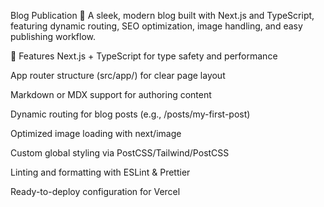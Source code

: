 Blog Publication 📝
A sleek, modern blog built with Next.js and TypeScript, featuring dynamic routing, SEO optimization, image handling, and easy publishing workflow.

🚀 Features
Next.js + TypeScript for type safety and performance

App router structure (src/app/) for clear page layout

Markdown or MDX support for authoring content

Dynamic routing for blog posts (e.g., /posts/my-first-post)

Optimized image loading with next/image

Custom global styling via PostCSS/Tailwind/PostCSS

Linting and formatting with ESLint & Prettier

Ready-to-deploy configuration for Vercel

